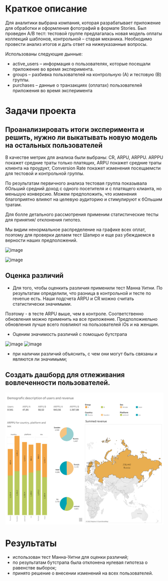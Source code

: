 # Краткое описание

Для аналитики выбрана компания, которая разрабатывает приложение для обработки и оформления фотографий в формате Stories. Был проведен A/B тест: тестовой группе предлагалась новая модель оплаты коллекций шаблонов, контрольной – старая механика. Необходимо провести анализ итогов и дать ответ на нижеуказанные вопросы.

Использованы следующие дынные:
- active_users – информация о пользователях, которые посещали приложение во время эксперимента. 
- groups – разбивка пользователей на контрольную (А) и тестовую (В) группы. 
- purchases – данные о транзакциях (оплатах) пользователей приложения во время эксперимента 

# Задачи проекта

## Проанализировать итоги эксперимента и решить, нужно ли выкатывать новую модель на остальных пользователей

В качестве метрик для анализа были выбраны: CR, ARPU, ARPPU. ARPPU покажет средние траты только платящих, ARPU покажет средние траты клиента на проудукт, Conversion Rate покажет изменения посещаемсти для тестовой и контрольной группы.

По результатам первичного анализа тестовая группа показывала бОльший средний доход с одного посетителя и с платящего клианта, но меньшую конверсию.
Можем предположить, что изменения благоприятно влияют на целевую аудиторию и стимулируют к бОльшим тратам.

Для болле детального рассмотрения применим статистические тесты для принятия/ отклонения гипотез.

Мы видим ненормальное распределение на графике всех оплат, поэтому для проверки делаем тест Шапиро и еще раз убеждаемся в верности наших предположений.

![image](https://user-images.githubusercontent.com/100629361/205752823-08f5b5ae-ee7c-4807-8a52-82c4c7436cde.png)

![image](https://user-images.githubusercontent.com/100629361/205752979-94eb0ffb-83c6-44bc-80d5-e7939438b299.png)

## Оценка различий

- Для того, чтобы оценкить различия применили тест Манна Уитни. 
По результатам определили, что  разница в контрольной и тесте по revenue есть. Наши подсчета ARPU и CR можно считать статистически значимыми.

Поэтому - в тесте ARPU выше, чем в контроле. Соответственно обновления можно применить на все приложение.
Предположиельно обновления лучше всего повлияют на пользователей iOs и на женщин.

- Оценим значимость различий с помощью бутстрапа

![image](https://user-images.githubusercontent.com/100629361/205753827-4d920239-1002-4f3f-b4d1-a730f841a652.png)
![image](https://user-images.githubusercontent.com/100629361/205753932-256c0dac-efeb-41ce-b4d0-7e3b393421a3.png)




- при наличии различий объяснить, с чем они могут быть связаны и являются ли значимыми;
## Cоздать дашборд для отлеживания вовлеченности пользователей.

![Иллюстрация к проекту](https://github.com/AlenaLes/A-B-test/blob/main/Dashboard%201.png)

# Результаты

- использован тест Манна-Уитни для оценки различий;
- по результатам бутстрапа была отклонена нулевая гипотеза о равенстве выборок;
- принято решение о внесении изменений на всех пользователей.


